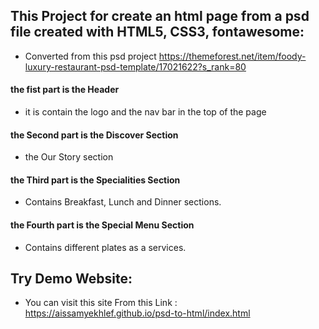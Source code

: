 ## This Project for create an html page from a psd file created with HTML5, CSS3, fontawesome: 
- Converted from this psd project 
https://themeforest.net/item/foody-luxury-restaurant-psd-template/17021622?s_rank=80

#### the fist part is the Header
- it is contain the logo and the nav bar in the top of the page  

#### the Second part is the Discover Section 
- the Our Story section 

#### the Third part is the Specialities Section
- Contains Breakfast, Lunch and Dinner sections.

#### the Fourth part is the Special Menu Section
- Contains different plates as a services.


## Try Demo Website:
- You can visit this site From this Link : https://aissamyekhlef.github.io/psd-to-html/index.html


